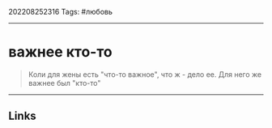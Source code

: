 202208252316
Tags: #любовь

---

# важнее кто-то
> Коли для жены есть "что-то важное", что ж - дело ее. Для него же важнее был "кто-то"

---
## Links